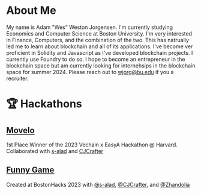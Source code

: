 # About Me
My name is Adam "Wes" Weston Jorgensen. I'm currently studying Economics and Computer Science at Boston University. I'm very interested in Finance, Computers, and the combination of the two. This has natrually led me to learn about blockchain and all of its applications.  I've become ver proficient in Solidity and Javascript as I've developed blockchain projects. I currently use Foundry to do so. I hope to become an entrepreneur in the blockchain space but am currently looking for internehsips in the blockchain space for summer 2024. Please reach out to [wjorg@bu.edu](mailto:wjorg@bu.edu?subject=Hello) if you a recruiter.

# 🏆 Hackathons

## [Movelo](https://github.com/s-alad/movelo)
1st Place Winner of the 2023 Vechain x EasyA Hackathon @ Harvard. Collaborated with [s-alad](https://github.com/s-alad) and [CJCrafter](https://github.com/CJCrafter)

## [Funny Game](https://github.com/wjorgensen/funny-game)
Created at BostonHacks 2023 with [@s-alad](https://github.com/s-alad), [@CJCrafter](https://github.com/CJCrafter), and [@Zhandolia](https://github.com/Zhandolia)

